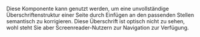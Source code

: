 Diese Komponente kann genutzt werden, um eine unvollständige Überschriftenstruktur einer Seite durch Einfügen an den passenden Stellen semantisch zu korrigieren. Diese Überschrift ist optisch nicht zu sehen, wohl steht Sie aber Screenreader-Nutzern zur Navigation zur Verfügung.